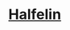 ﻿---
!LinkItem
Link: halfling_hd.md
NameLink: <!--NameLink-->[Halfelin](hd_halfling.md)<!--/NameLink-->
Id: races_hd.md#halfelin
ParentLink: races_hd.md#races
Name: Halfelin
ParentName: Races
AltName: '[Halfling](#)'
Attributes: {}
AttributesDictionary: >+
  {}

---




# [Halfelin](hd_halfling.md)



